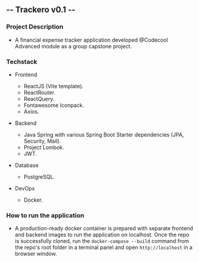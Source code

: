 ## -- Trackero v0.1 --


### Project Description
+ A financial expense tracker application developed @Codecool Advanced module as a group capstone project.


### Techstack
+ Frontend
    + ReactJS (Vite template).
    + ReactRouter.
    + ReactQuery.
    + Fontawesome Iconpack.
    + Axios.

+ Backend
    + Java Spring with various Spring Boot Starter dependencies (JPA, Security, Mail).
    + Project Lombok.
    + JWT.

+ Database
    + PostgreSQL.

+ DevOps
    + Docker.


### How to run the application
+ A production-ready docker container is prepared with separate frontend and backend images to run the application on localhost. Once the repo is successfully cloned, run the ``docker-compose --build`` command from the repo's root folder in a terminal panel and open ``http://localhost`` in a browser window.